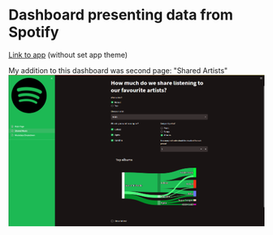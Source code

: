 # Dashboard presenting data from Spotify

[Link to app](https://agewa-twd-projekt2-appspotifymain-page-thu7r9.streamlit.app/) (without set app theme)

My addition to this dashboard was second page: "Shared Artists"
![image](https://github.com/Luki308/Spotify_Dashboard/blob/main/image.png?raw=true)

